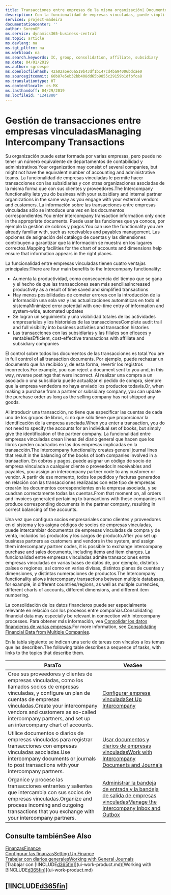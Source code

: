 ```yaml
---
title: Transacciones entre empresas de la misma organización| Documentos de Microsoft
description: Con la funcionalidad de empresas vinculadas, puede simplificar los procesos y transacciones empresariales entre empresas de la misma organización.
services: project-madeira
documentationcenter: ''
author: SorenGP
ms.service: dynamics365-business-central
ms.topic: article
ms.devlang: na
ms.tgt_pltfrm: na
ms.workload: na
ms.search.keywords: IC, group, consolidation, affiliate, subsidiary
ms.date: 04/01/2019
ms.author: sgroespe
ms.openlocfilehash: 42a02a5ec6a519b43df1b147cd4ba94006bdcae0
ms.sourcegitcommit: 60b87e5eb32bb408dd65b9855c29159b1dfbfca8
ms.translationtype: HT
ms.contentlocale: es-MX
ms.lasthandoff: 04/29/2019
ms.locfileid: "1241880"
---
```

# <a name="managing-intercompany-transactions"></a><span data-ttu-id="03a87-103">Gestión de transacciones entre empresas vinculadas</span><span class="sxs-lookup"><span data-stu-id="03a87-103">Managing Intercompany Transactions</span></span>
<span data-ttu-id="03a87-104">Su organización puede estar formada por varias empresas, pero puede no tener un número equivalente de departamentos de contabilidad y administrativos.</span><span class="sxs-lookup"><span data-stu-id="03a87-104">Your organization may consist of several companies, but might not have the equivalent number of accounting and administrative teams.</span></span> <span data-ttu-id="03a87-105">La funcionalidad de empresas vinculadas le permite hacer transacciones con las subsidiarias y con otras organizaciones asociadas de la misma forma que con sus clientes y proveedores.</span><span class="sxs-lookup"><span data-stu-id="03a87-105">The Intercompany functionality lets you do business with your subsidiary and internal partner organizations in the same way as you engage with your external vendors and customers.</span></span> <span data-ttu-id="03a87-106">La información sobre las transacciones entre empresas vinculadas sólo se introduce una vez en los documentos correspondientes.</span><span class="sxs-lookup"><span data-stu-id="03a87-106">You enter intercompany transaction information only once in the appropriate documents.</span></span> <span data-ttu-id="03a87-107">Puede usar las funciones que ya conoce, por ejemplo la gestión de cobros y pagos.</span><span class="sxs-lookup"><span data-stu-id="03a87-107">You can use the functionality you are already familiar with, such as receivables and payables management.</span></span> <span data-ttu-id="03a87-108">Las opciones de asignación del catálogo de cuentas y las dimensiones contribuyen a garantizar que la información se muestra en los lugares correctos.</span><span class="sxs-lookup"><span data-stu-id="03a87-108">Mapping facilities for the chart of accounts and dimensions help ensure that information appears in the right places.</span></span>  

<span data-ttu-id="03a87-109">La funcionalidad entre empresas vinculadas tienen cuatro ventajas principales:</span><span class="sxs-lookup"><span data-stu-id="03a87-109">There are four main benefits to the Intercompany functionality:</span></span>  

- <span data-ttu-id="03a87-110">Aumenta la productividad, como consecuencia del tiempo que se gana y el hecho de que las transacciones sean más sencillas</span><span class="sxs-lookup"><span data-stu-id="03a87-110">Increased productivity as a result of time saved and simplified transactions</span></span>  
- <span data-ttu-id="03a87-111">Hay menos posibilidades de cometer errores con la introducción de la información una sola vez y las actualizaciones automáticas en todo el sistema</span><span class="sxs-lookup"><span data-stu-id="03a87-111">Minimized error potential with one-time entry of information and system-wide, automated updates</span></span>  
- <span data-ttu-id="03a87-112">Se logran un seguimiento y una visibilidad totales de las actividades empresariales y los historiales de las transacciones</span><span class="sxs-lookup"><span data-stu-id="03a87-112">Complete audit trail and full visibility into business activities and transaction histories</span></span>  
- <span data-ttu-id="03a87-113">Las transacciones con las subsidiarias y las filiales son eficaces y rentables</span><span class="sxs-lookup"><span data-stu-id="03a87-113">Efficient, cost-effective transactions with affiliate and subsidiary companies</span></span>  

<span data-ttu-id="03a87-114">El control sobre todos los documentos de las transacciones es total.</span><span class="sxs-lookup"><span data-stu-id="03a87-114">You are in full control of all transaction documents.</span></span> <span data-ttu-id="03a87-115">Por ejemplo, puede rechazar un documento que ha recibido y, de esta forma, revertir los registros incorrectos.</span><span class="sxs-lookup"><span data-stu-id="03a87-115">For example, you can reject a document sent to you and, in this way, reverse postings that were incorrect.</span></span> <span data-ttu-id="03a87-116">Al realizar una compra a un asociado o una subsidiaria puede actualizar el pedido de compra, siempre que la empresa vendedora no haya enviado los productos todavía.</span><span class="sxs-lookup"><span data-stu-id="03a87-116">Or, when making a purchase from a partner or subsidiary company, you can update the purchase order as long as the selling company has not shipped any goods.</span></span>  

<span data-ttu-id="03a87-117">Al introducir una transacción, no tiene que especificar las cuentas de cada uno de los grupos de libros, si no que sólo tiene que proporcionar la identificación de la empresa asociada.</span><span class="sxs-lookup"><span data-stu-id="03a87-117">When you enter a transaction, you do not need to specify the accounts for an individual set of books, but simply give the identification of the partner company.</span></span> <span data-ttu-id="03a87-118">La funcionalidad entre empresas vinculadas crean líneas del diario general que hacen que los libros queden cuadrados en las dos empresas implicadas en la transacción.</span><span class="sxs-lookup"><span data-stu-id="03a87-118">The Intercompany functionality creates general journal lines that result in the balancing of the books of both companies involved in a transaction.</span></span> <span data-ttu-id="03a87-119">En cobros y pagos, puede asignar un código de socio de empresa vinculada a cualquier cliente o proveedor.</span><span class="sxs-lookup"><span data-stu-id="03a87-119">In receivables and payables, you assign an intercompany partner code to any customer or vendor.</span></span> <span data-ttu-id="03a87-120">A partir de ese momento, todos los pedidos y facturas generados en relación con las transacciones realizadas con este tipo de empresas crearán los documentos correspondientes en la empresa asociada, y se cuadran correctamente todas las cuentas.</span><span class="sxs-lookup"><span data-stu-id="03a87-120">From that moment on, all orders and invoices generated pertaining to transactions with these companies will produce corresponding documents in the partner company, resulting in correct balancing of the accounts.</span></span>  

 <span data-ttu-id="03a87-121">Una vez que configura socios empresariales como clientes y proveedores en el sistema y les asigna códigos de socios de empresas vinculadas, puede intercambiar documentos de empresas vinculadas de compra y de venta, incluidos los productos y los cargos de producto.</span><span class="sxs-lookup"><span data-stu-id="03a87-121">After you set up business partners as customers and vendors in the system, and assign them intercompany partner codes, it is possible to exchange intercompany purchase and sales documents, including items and item charges.</span></span> <span data-ttu-id="03a87-122">La funcionalidad entre empresas vinculadas admite transacciones entre empresas vinculadas en varias bases de datos de, por ejemplo, distintos países o regiones, así como en varias divisas, distintos planes de cuentas y dimensiones, y distintas numeraciones de productos.</span><span class="sxs-lookup"><span data-stu-id="03a87-122">The Intercompany functionality allows intercompany transactions between multiple databases, for example, in different countries/regions, as well as multiple currencies, different charts of accounts, different dimensions, and different item numbering.</span></span>  

<span data-ttu-id="03a87-123">La consolidación de los datos financieros puede ser especialmente relevante en relación con los procesos entre compañías.</span><span class="sxs-lookup"><span data-stu-id="03a87-123">Consolidating financial data may especially be relevant in connection with intercompany processes.</span></span> <span data-ttu-id="03a87-124">Para obtener más información, vea [Consolidar los datos financieros de varias empresas](finance-consolidated-company-reporting.md).</span><span class="sxs-lookup"><span data-stu-id="03a87-124">For more information, see [Consolidating Financial Data from Multiple Companies](finance-consolidated-company-reporting.md).</span></span>

<span data-ttu-id="03a87-125">En la tabla siguiente se indican una serie de tareas con vínculos a los temas que las describen.</span><span class="sxs-lookup"><span data-stu-id="03a87-125">The following table describes a sequence of tasks, with links to the topics that describe them.</span></span>

 |<span data-ttu-id="03a87-126">Para</span><span class="sxs-lookup"><span data-stu-id="03a87-126">To</span></span> |<span data-ttu-id="03a87-127">Vea</span><span class="sxs-lookup"><span data-stu-id="03a87-127">See</span></span>|
 |---|---|
 |<span data-ttu-id="03a87-128">Cree sus proveedores y clientes de empresas vinculadas, como los llamados socios de empresas vinculadas, y configure un plan de cuentas de empresas vinculadas.</span><span class="sxs-lookup"><span data-stu-id="03a87-128">Create your intercompany vendors and customers as so-called intercompany partners, and set up an intercompany chart of accounts.</span></span>|[<span data-ttu-id="03a87-129">Configurar empresa vinculada</span><span class="sxs-lookup"><span data-stu-id="03a87-129">Set Up Intercompany</span></span>](intercompany-how-setup.md)|
 |<span data-ttu-id="03a87-130">Utilice documentos o diarios de empresas vinculadas para registrar transacciones con empresas vinculadas asociadas.</span><span class="sxs-lookup"><span data-stu-id="03a87-130">Use intercompany documents or journals to post transactions with your intercompany partners.</span></span>|[<span data-ttu-id="03a87-131">Usar documentos y diarios de empresas vinculadas</span><span class="sxs-lookup"><span data-stu-id="03a87-131">Work with Intercompany Documents and Journals</span></span>](intercompany-how-work-documents-journals.md)|
 |<span data-ttu-id="03a87-132">Organice y procese las transacciones entrantes y salientes que intercambia con sus socios de empresas vinculadas.</span><span class="sxs-lookup"><span data-stu-id="03a87-132">Organize and process incoming and outgoing transactions that you exchange with your intercompany partners.</span></span>|[<span data-ttu-id="03a87-133">Administrar la bandeja de entrada y la bandeja de salida de empresas vinculadas</span><span class="sxs-lookup"><span data-stu-id="03a87-133">Manage the Intercompany Inbox and Outbox</span></span>](intercompany-how-manage-intercompany-inbox.md)|

## <a name="see-also"></a><span data-ttu-id="03a87-134">Consulte también</span><span class="sxs-lookup"><span data-stu-id="03a87-134">See Also</span></span>
[<span data-ttu-id="03a87-135">Finanzas</span><span class="sxs-lookup"><span data-stu-id="03a87-135">Finance</span></span>](finance.md)  
[<span data-ttu-id="03a87-136">Configurar las finanzas</span><span class="sxs-lookup"><span data-stu-id="03a87-136">Setting Up Finance</span></span>](finance-setup-finance.md)  
[<span data-ttu-id="03a87-137">Trabajar con diarios generales</span><span class="sxs-lookup"><span data-stu-id="03a87-137">Working with General Journals</span></span>](ui-work-general-journals.md)  
<span data-ttu-id="03a87-138">[Trabajar con [!INCLUDE[d365fin](includes/d365fin_md.md)]](ui-work-product.md)</span><span class="sxs-lookup"><span data-stu-id="03a87-138">[Working with [!INCLUDE[d365fin](includes/d365fin_md.md)]](ui-work-product.md)</span></span>

## [!INCLUDE[d365fin](includes/free_trial_md.md)]  
